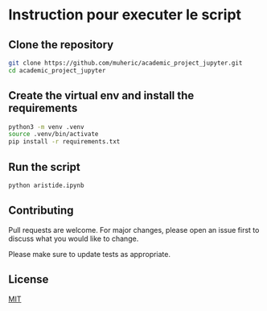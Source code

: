 # Instruction pour executer le script

## Clone the repository
```bash 
git clone https://github.com/muheric/academic_project_jupyter.git
cd academic_project_jupyter
```
## Create the virtual env and install the requirements
```bash
python3 -m venv .venv
source .venv/bin/activate
pip install -r requirements.txt
```
## Run the script

```bash
python aristide.ipynb
```

## Contributing

Pull requests are welcome. For major changes, please open an issue first
to discuss what you would like to change.

Please make sure to update tests as appropriate.

## License

[MIT](https://choosealicense.com/licenses/mit/)
